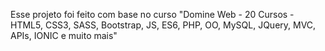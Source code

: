 Esse projeto foi feito com base no curso "Domine Web - 20 Cursos - HTML5, CSS3, SASS, Bootstrap, JS, ES6, PHP, OO, MySQL, JQuery, MVC, APIs, IONIC e muito mais"
